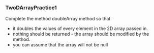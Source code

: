 ### TwoDArrayPractice1

Complete the method doubleArray method so that
- it doubles the values of every element in the 2D array passed in.
- nothing should be returned - the array should be modified by the method.
- you can assume that the array will not be null